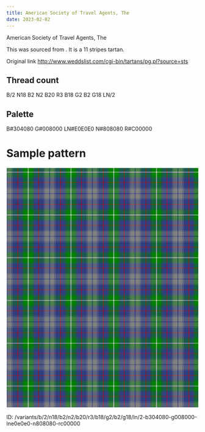 ```yaml
---
title: American Society of Travel Agents, The
date: 2023-02-02
---
```

American Society of Travel Agents, The

This was sourced from <no value>.  It is a 11 stripes tartan.

Original link http://www.weddslist.com/cgi-bin/tartans/pg.pl?source=sts

## Thread count
B/2 N18 B2 N2 B20 R3 B18 G2 B2 G18 LN/2

## Palette
B#304080 G#008000 LN#E0E0E0 N#808080 R#C00000

# Sample pattern

![Tartan detail](tartan.png "B/2 N18 B2 N2 B20 R3 B18 G2 B2 G18 LN/2 tartan")

ID: /variants/b/2/n18/b2/n2/b20/r3/b18/g2/b2/g18/ln/2-b304080-g008000-lne0e0e0-n808080-rc00000